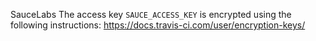SauceLabs
The access key `SAUCE_ACCESS_KEY` is encrypted using the following instructions:
https://docs.travis-ci.com/user/encryption-keys/